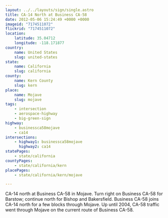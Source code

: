 ```yaml
---
layout: ../../layouts/sign/single.astro
title: CA-14 North at Business CA-58
date: 2012-05-06 15:24:49 +0000 +0000
imageid: "7174511072"
flickrid: "7174511072"
location:
    latitude: 35.04712
    longitude: -118.171877
country:
    name: United States
    slug: united-states
state:
    name: California
    slug: california
county:
    name: Kern County
    slug: kern
place:
    name: Mojave
    slug: mojave
tags:
    - intersection
    - aerospace-highway
    - big-green-sign
highway:
    - businessca58mojave
    - ca14
intersections:
    - highway1: businessca58mojave
      highway2: ca14
statePages:
    - state/california
countyPages:
    - state/california/kern
placePages:
    - state/california/kern/mojave

---
```

CA-14 north at Business CA-58 in Mojave.  Turn right on Business CA-58 for Barstow; continue north for Bishop and Bakersfield.  Business CA-58 joins CA-14 north for a few blocks through Mojave.  Up until 2004, CA-58 traffic went through Mojave on the current route of Business CA-58.